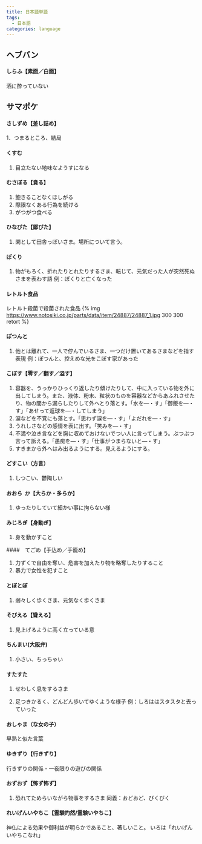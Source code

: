 ```yaml
---
title: 日本語単語
tags:
  - 日本語
categories: language
---
```

## ヘブバン
#### しらふ【素面／白面】
酒に酔っていない

## サマポケ

#### さしずめ【差し詰め】

1．つまるところ、結局

#### くすむ

1. 目立たない地味なようすになる

#### むさぼる【貪る】

1. 飽きることなくほしがる
2. 際限なくある行為を続ける
3. がつがつ食べる

#### ひなびた【鄙びた】

1. 閑として田舎っぽいさま。場所について言う。

#### ぽくり

1. 物がもろく、折れたりとれたりするさま、転じて、元気だった人が突然死ぬさまを表わす語
   例：ぽくりと亡くなった

#### レトルト食品

レトルト殺菌で殺菌された食品
{% img https://www.notosiki.co.jp/parts/data/item/24887/24887_1.jpg 300 300 retort %}

#### ぽつんと

1. 他とは離れて、一人で佇んでいるさま、一つだけ置いてあるさまなどを指す表現
   例：ぽつんと、控えめな光をこぼす家があった

#### こぼす【零す／翻す／溢す】

1. 容器を、うっかりひっくり返したり傾けたりして、中に入っている物を外に出してしまう。また、液体、粉末、粒状のものを容器などからあふれさせたり、物の間から漏らしたりして外へとり落とす。「水を—・す」「御飯を—・す」「あせって返球を—・してしまう」
2. 涙などを不覚にも落とす。「思わず涙を—・す」「よだれを—・す」
3. うれしさなどの感情を表に出す。「笑みを—・す」
4. 不満や泣き言などを胸に収めておけないでつい人に言ってしまう。ぶつぶつ言って訴える。「愚痴を—・す」「仕事がつまらないと—・す」
5. すきまから外へはみ出るようにする。見えるようにする。

#### どすこい（方言）

1. しつこい、鬱陶しい

#### おおら ​ か【大らか・多らか】

1. ゆったりしていて細かい事に拘らない様

#### みじろぎ【身動ぎ】

1. 身を動かすこと

####　てごめ【手込め／手籠め】
1. 力ずくで自由を奪い、危害を加えたり物を略奪したりすること
2. 暴力で女性を犯すこと

#### とぼとぼ

1. 弱々しく歩くさま、元気なく歩くさま

#### そびえる【聳える】

1. 見上げるように高く立っている意

#### ちんまい(大阪弁)

1. 小さい、ちっちゃい

#### すたすた

1. せわしく息をするさま

2. 足つきかるく、どんどん歩いてゆくような様子
例：しろははスタスタと去っていった

#### おしゃま（な女の子）

早熟と似た言葉

#### ゆきずり【行きずり】

行きずりの関係 - 一夜限りの遊びの関係

#### おずおず【怖ず怖ず】

1. 恐れてためらいながら物事をするさま
   同義：おどおど、びくびく

#### れいげんいやちこ【霊験灼然/霊験いやちこ】

神仏による効果や御利益が明らかであること、著しいこと。
いろは「れいげんいやちこなれ」
